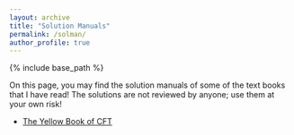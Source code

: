 ```yaml
---
layout: archive
title: "Solution Manuals"
permalink: /solman/
author_profile: true
---
```


{% include base_path %}

On this page, you may find the solution manuals of some of the text books that I have read! The solutions are not reviewed by anyone; use them at your own risk!

* [The Yellow Book of CFT](https://kooroshsadri.github.io/files/solman/cft.pdf)